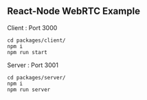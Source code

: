## React-Node WebRTC Example

Client : Port 3000
```
cd packages/client/
npm i
npm run start
```

Server : Port 3001
```
cd packages/server/
npm i
npm run server
```

